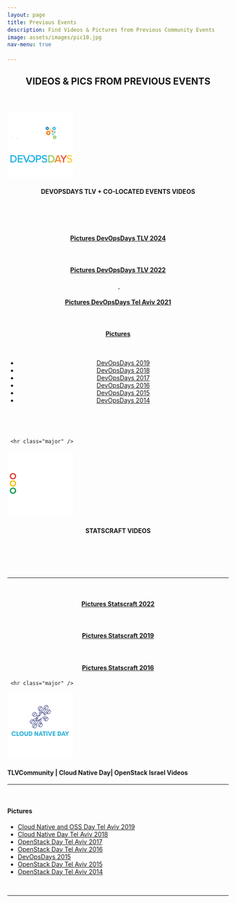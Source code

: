 ```yaml
---
layout: page
title: Previous Events
description: Find Videos & Pictures from Previous Community Events
image: assets/images/pic10.jpg
nav-menu: true

---
```

<div id="main" class="alt">

<!-- One -->
<section id="one">
	<div class="inner" style="text-transform: uppercase;">
		<header class="major">
			<h1>Videos & Pics from Previous Events</h1>
		</header> 
        </div>

<!-- DEVOPSDAYS Tel Aviv Ongoing -->
   <img src="/assets/images/devopsdays-SQ.png" width="150">
    <div class="box">
	<div class="row" style="text-align: center;"> 
    <h4 id="stream"><span class="icon fa-video-camera"></span> DEVOPSDAYS TLV + CO-LOCATED EVENTS VIDEOS</h4><br/>
    <script src="https://static.elfsight.com/platform/platform.js" async></script>
    <div class="elfsight-app-1501873f-a705-4e3b-95e4-b207e742f3c9" data-elfsight-app-lazy></div>
    <br/>
    <br/>
    <p>  
    <h4><a href="https://photos.google.com/share/AF1QipOpUTN9sigVsGqRXhu9q0iFwhh_1tx5079duMT2nO8Gf68YdvpcwSs17Io37QNsTQ?key=OEttZkRtbjRiS29vNklmeHRuN08tVkk1cFc5dkhn" target="_blank"><span class="icon fa-camera-retro"></span> Pictures DevOpsDays TLV 2024 </a></h4>&nbsp;<h4><a href="https://rtfmp.lease/devopsdaystlv-2022-photos" target="_blank"><span class="icon fa-camera-retro"></span> Pictures DevOpsDays TLV 2022 </a></h4>&nbsp;<a href="https://photos.app.goo.gl/EiUmrW4QwigR1oQ27" target="_blank">&nbsp;<h4><span class="icon fa-camera-retro"></span> Pictures DevOpsDays Tel Aviv 2021</h4></p>   
    <br/>
     <h4><span class="icon fa-camera-retro"></span> Pictures</h4>
     <br/>
     <ul class="icons"> <li><span class="icon fa-smile-o"></span> <a href="https://photos.google.com/u/1/share/AF1QipPUaxMui5bLi5I9NNJ_LXLSCtYqF0QCYD_Xwu2WXjRKLJCOdkNOI0eCu7ph0nwsXA?key=X2FXbzRXaXNIN3Nabk9IM21TY0ZYeDVpZ2NUZi1n" target="_blank">DevOpsDays 2019</a></li><li><span class="icon fa-star"></span> <a href="https://photos.google.com/u/1/share/AF1QipOi37lys5fOHziSrw7l-p5b4wa9m6UiTTgAhEioBBI-40NbSJVlN2gwloq8ekidww?key=ZktvaEZyTUkzVUt0MzFqX2RPY1JGaGMzT2duN2Zn" target="_blank">DevOpsDays 2018</a></li>
    <li><span class="icon fa-fire"></span> <a href="https://photos.google.com/u/3/share/AF1QipPFd9YVSwBkMq06sk6QbU8tg0IwiwU8SB9hCau7eH2pNVYGd3vzfyMeK1U1UrovFw?key=N3ZDNXRYZ0ZhVmwyQWY4STVpRFBhaVB4enM5MzBn" target="_blank">DevOpsDays 2017</a></li><li><span class="icon fa-heart"></span> <a href="https://photos.google.com/u/3/share/AF1QipM5Zk63YXq57EmpWoPIAEbTZcuZOXAS0LB2eHCyRAfFCU72Z7-2QGNCK6dFYyxFkA?key=LXgxVHFaQy03YnJFdDkyT3pqX05Ya0I5VTM1aTNR" target="_blank">DevOpsDays 2016</a></li>
    <li><span class="icon fa-bullseye"></span> <a href="" target="_blank">DevOpsDays 2015</a></li><li><span class="icon fa-cog"></span> <a href="https://photos.google.com/u/1/album/AF1QipNWLYZEFTHcNpBfJufCsyiVGUnjrt3SgNLSvnyJ" target="_blank">DevOpsDays 2014</a></li></p>
    </ul>
        <br/>
       <p></p>
    <br/>      
</div>
</div>

     <hr class="major" />


<!-- Statscraft Tel Aviv -->
<img src="/assets/images/statscraft-SQ.png" width="150">
<div class="box">
<div class="row" style="text-align: center;"> 
    <h4 id="stream"><span class="icon fa-video-camera"></span> STATSCRAFT VIDEOS</h4><br/>
           <br/>
       <p><script src="https://static.elfsight.com/platform/platform.js" async></script>
<div class="elfsight-app-1c704def-3ec1-4e5e-b630-3ecfe362c7a0" data-elfsight-app-lazy></div></p>
    <br/>   
    <p></p>
     <hr class="major" />
     <br/>
          <h4 id="stream"><a href="https://www.facebook.com/media/set/?set=a.7750540041682996&type=3" target="_blank"><span class="icon fa-camera-retro"></span> Pictures Statscraft 2022</a></h4>&nbsp;<h4 id="stream"><a href="https://www.facebook.com/media/set/?vanity=statscraft.il&set=a.2638884022848649" target="_blank"><span class="icon fa-camera-retro"></span> Pictures Statscraft 2019</a></h4>&nbsp;<h4 id="stream"><a href="https://www.facebook.com/media/set/?vanity=statscraft.il&set=a.884839651586437" target="_blank"><span class="icon fa-camera-retro"></span> Pictures Statscraft 2016</a></h4>
          </div>
          </div>

     <hr class="major" />

<!-- Cloud Native + TLVCommunity  -->
  <img src="/assets/images/cloudnative-SQ.png" width="150">
      <h4 id="stream"><span class="icon fa-video-camera"></span> TLVCommunity | Cloud Native Day| OpenStack Israel Videos</h4>
    <div class="box">	
    <script src="https://static.elfsight.com/platform/platform.js" async></script><div class="elfsight-app-783a0426-6754-4211-8292-021bd98a6c7b" data-elfsight-app-lazy></div>
     <p></p>
     <hr class="major" />
     <br/>
    <h4 id="stream"><span class="icon fa-camera-retro"></span> Pictures</h4>
	<ul class="icons"> <li><span class="icon fa-smile-o"></span> <a href="https://photos.google.com/u/1/share/AF1QipOqO2xpMomL_qnzbnGRc8o86E9-fZe_qR9HtPLxAt8lPBanXkIkYEGyQfL1e-eeKA?key=UEU4UUNmdjdjcmhLVXE1bFVsWWJUcWhLV3k3anR3" target="_blank">Cloud Native and OSS  Day Tel Aviv 2019</a></li><li><span class="icon fa-star"></span> <a href="https://photos.google.com/u/4/share/AF1QipMvguSJe_8ubACkriI8BYtpYCw-Bnov6oVEOxWe52Mjhvk6ZLfZMkNHxxcnCC_HOg?key=QkFPNlR4Q2xoVm1pcl84elpxMUpKRXBlZFBBUU5B" target="_blank">Cloud Native Day Tel Aviv 2018</a></li>
    <li><span class="icon fa-fire"></span> <a href="https://photos.google.com/u/5/share/AF1QipNATFNzlPt3jgogv-V5053jpk6dVaRE66YkpWjKh72yT0liH7c9ZPbvBbGMe2cRjg?key=TFhvZTdOLU5Mdm9NMk1ZUkNyZlc2Y01YUlBIZVl3" target="_blank">OpenStack Day Tel Aviv 2017</a></li><li><span class="icon fa-heart"></span> <a href="https://photos.google.com/u/5/share/AF1QipNupkVAR4qo-7fEf2YytfhNjDeN0ccXQ7wRY1AnAW5iBvh8zKJ1HoB4W9WR119dnA?key=NjVlZHBYeXFpUkhPbjUyU2NUYmsxY1VxSHUxNGlR" target="_blank">OpenStack Day Tel Aviv 2016</a></li>
    <li><span class="icon fa-bullseye"></span> <a href="" target="_blank">DevOpsDays 2015</a></li><li><span class="icon fa-cog"></span> <a href="https://photos.google.com/u/5/share/AF1QipNkDI2u05uxOQ4c2bnLVKWz_35zb5jlY4y5gVqnqPCC2up8qjIuBOoCEu-67MIeTA?key=OHN1akx4Y196eC1QSXpoRXFDSERlZU9oLXlEOHBn" target="_blank">OpenStack Day Tel Aviv 2015</a></li><li><span class="icon fa-diamond"></span> <a href="https://photos.google.com/u/5/album/AF1QipPuzenOb9gZhqL3J_gIL6rrSwKeaXahEOgkI7lx" target="_blank">OpenStack Day Tel Aviv 2014</a></li>
    </ul> 
    </div>
       <br/>        
         <hr class="major" />
<!--
<div class="row 200%">
	<div class="12u 12u$(medium)">
    <div class="box alt">
     <hr class="major" />
        <h2 id="discord">Discord Server - LIVE CHAT</h2>
        <iframe src="https://discordapp.com/widget?id=744871304594849822&theme=dark" width="75%" height="500" allowtransparency="true" frameborder="0" sandbox="allow-popups allow-popups-to-escape-sandbox allow-same-origin allow-scripts"></iframe>
    </div>
    </div>
 </div>
    <div class="box"> 
        <p><a href="#discord" id="#discord"><h3>Getting Started with Discord</h3></a></p>
        <p>We recommend you join our Discord server to connect with friends from the community, and to receive updates from the event organizers.</p>
            <ul>
            <li>Join Discord <strong><a href="https://discord.gg/fV4cMKQ" target="_blank">HERE</a>.</strong></li>
            <li>It is recommended to use the desktop or mobile app.</li>
            <li>Once you have joined the server, you will be required to accept the Community Guidelines and Code of Conduct to be able to have access to the rest of the channels. Once you do so, the channels and participation in the community will be available to you. </li>
            </ul>
        <p><strong>Looking forward to chatting with you there!</strong></p>
        <br/> 
        </div>
    </div>	-->
</section>
</div> 
